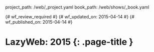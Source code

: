 project_path: /web/_project.yaml
book_path: /web/shows/_book.yaml

{# wf_review_required #}
{# wf_updated_on: 2015-04-14 #}
{# wf_published_on: 2015-04-14 #}

# LazyWeb: 2015 {: .page-title }
